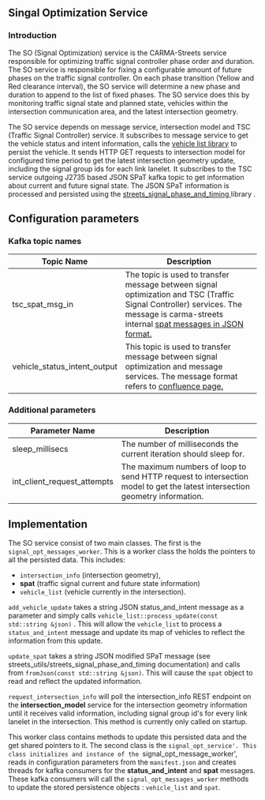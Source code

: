 ## Singal Optimization Service
### Introduction
The SO (Signal Optimization) service is the CARMA-Streets service responsible for optimizing traffic signal controller phase order and duration. The SO service is responsible for fixing a configurable amount of future phases on the traffic signal controller. On each phase transition (Yellow and Red clearance interval), the SO service will determine a new phase and duration to append to the list of fixed phases. The SO service does this by monitoring traffic signal state and planned state, vehicles within the intersection communication area, and the latest intersection geometry. 

The SO service depends on message service, intersection model and TSC (Traffic Signal Controller) service. It subscribes to message service to get the vehicle status and intent information, calls the [vehicle list library](https://github.com/usdot-fhwa-stol/carma-streets/tree/develop/streets_utils/streets_vehicle_list) to persist the vehicle. It sends HTTP GET requests to intersection model for configured time period to get the latest intersection geometry update, including the signal group ids for each link lanelet. It subscribes to the TSC service outgoing J2735 based JSON SPaT kafka topic to get information about current and future signal state. The JSON SPaT information is processed and persisted using the [streets_signal_phase_and_timing ](https://github.com/usdot-fhwa-stol/carma-streets/tree/develop/streets_utils/streets_signal_phase_and_timing) library .

## Configuration parameters
### Kafka topic names
| Topic Name      | Description |
| ------------    | ----------- |
| tsc_spat_msg_in | The topic is used to transfer message between signal optimization and  TSC (Traffic Signal Controller) services. The message is carma-streets internal [spat messages in JSON format.](https://github.com/usdot-fhwa-stol/carma-streets/tree/develop/streets_utils/streets_signal_phase_and_timing) 
| vehicle_status_intent_output | This topic is used to transfer message between signal optimization and message services. The message format refers to [confluence page.](https://usdot-carma.atlassian.net/wiki/spaces/CRMTSMO/pages/2182873096/CARMA+Streets+Message+Data+Collection) 

### Additional parameters
| Parameter Name | Description |
| -------------- | ----------- |
| sleep_millisecs | The number of milliseconds the current iteration should sleep for.| 
| int_client_request_attempts | The maximum numbers of loop to send HTTP request to intersection model to get the latest intersection geometry information.|

## Implementation
The SO service consist of two main classes. The first is the `signal_opt_messages_worker`. This is a worker class the holds the pointers to all the persisted data. This includes:
- `intersection_info` (intersection geometry), 
- **spat** (traffic signal current and future state information)
- `vehicle_list` (vehicle currently in the intersection).

 `add_vehicle_update` takes a string JSON status_and_intent message as a parameter and simply calls `vehicle_list::process_update(const std::string &json)` . This will allow the `vehicle_list` to process a `status_and_intent` message and update its map of vehicles to reflect the information from this update. 

`update_spat` takes a string JSON modified SPaT message (see streets_utils/streets_signal_phase_and_timing documentation) and calls from `fromJson(const std::string &json)`. This will cause the `spat` object to read and reflect the updated information.

`request_intersection_info` will poll the intersection_info REST endpoint on the **intersection_model** service for the intersection geometry information until it receives valid information, including signal group id's for every link lanelet in the intersection. This method is currently only called on startup.

This worker class contains methods to update this persisted data and the get shared pointers to it. The second class is the `signal_opt_service'. This class initializes and instance of the `signal_opt_message_worker', reads in configuration parameters from the `manifest.json` and creates threads for kafka consumers for the **status_and_intent** and **spat** messages. These kafka consumers will call the `signal_opt_messages_worker` methods to update the stored persistence objects : `vehicle_list` and `spat`.
